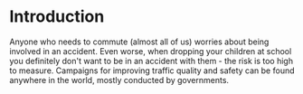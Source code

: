 # Introduction

Anyone who needs to commute (almost all of us) worries about being involved in an accident. Even worse, when dropping your children at school you definitely don't want to be in an accident with them - the risk is too high to measure. Campaigns for improving traffic quality and safety can be found anywhere in the world, mostly conducted by governments. 
